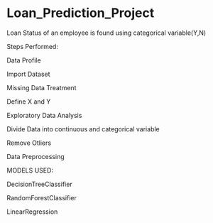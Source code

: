 # Loan_Prediction_Project
Loan Status of an employee is found using categorical variable(Y,N)

Steps Performed:

Data Profile

Import Dataset

Missing Data Treatment

Define X and Y

Exploratory Data Analysis

Divide Data into continuous and categorical variable

Remove Otliers

Data Preprocessing

MODELS USED:

DecisionTreeClassifier

RandomForestClassifier

LinearRegression
